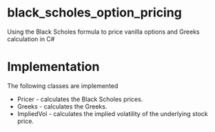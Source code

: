 # black_scholes_option_pricing
Using the Black Scholes formula to price vanilla options and Greeks calculation in C#

# Implementation
The following classes are implemented 

* Pricer - calculates the Black Scholes prices.
* Greeks - calculates the Greeks.
* ImpliedVol - calculates the implied volatility of the underlying stock price.
